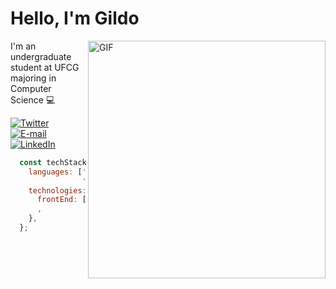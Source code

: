 # Hello, I'm Gildo

<img align="right" alt="GIF" src="https://media1.tenor.com/images/c43ff8f864d7c6568f762a66fe8cfb5c/tenor.gif?itemid=15705968" width="380" >

I'm an undergraduate student at UFCG majoring in Computer Science  :computer:
<div align='left'>
    <a href='https://twitter.com/gildomneto'>
      <img alt='Twitter' src='https://img.shields.io/badge/Twitter-424B54.svg?&style=for-the-badge&logo=twitter&logoColor=FFFFFF&color=424B54' title='Twitter'>
    </a>
    <a href='mailto:gildo.neto@ccc.ufcg.edu.br'>
      <img alt='E-mail' src='https://img.shields.io/badge/email-424B54.svg?&style=for-the-badge&logo=Gmail&logoColor=FFFFFF&color=424B54' title='E-mail'>
    </a>
    <a href='https://www.linkedin.com/in/gildo-neto-7b36b5207/'>
      <img alt='LinkedIn' src='https://img.shields.io/badge/LinkedIn-424B54.svg?&style=for-the-badge&logo=LinkedIn&logoColor=FFFFFF&color=424B54'  title='LinkedIn'>
    </a>
  </div>

```Javascript
  const techStack = {
    languages: ['Python', 'Javascript', 'Java',
                'C++'],
    technologies: {
      frontEnd: ['.NET', 'React'],
      ,
    },
  };
  ```

